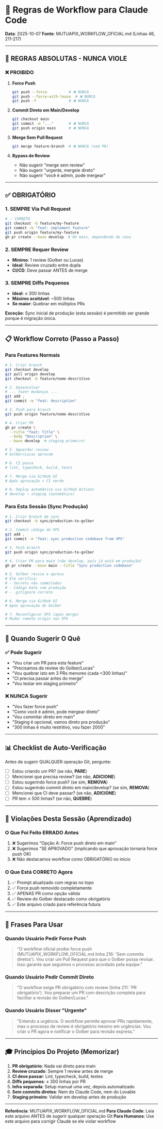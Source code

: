 # 🤖 Regras de Workflow para Claude Code

**Data**: 2025-10-07
**Fonte**: MUTUAPIX_WORKFLOW_OFICIAL.md (Linhas 46, 211-217)

---

## 🚨 REGRAS ABSOLUTAS - NUNCA VIOLE

### ❌ PROIBIDO

1. **Force Push**
   ```bash
   git push --force          # ❌ NUNCA
   git push --force-with-lease  # ❌ NUNCA
   git push -f               # ❌ NUNCA
   ```

2. **Commit Direto em Main/Develop**
   ```bash
   git checkout main
   git commit -m "..."       # ❌ NUNCA
   git push origin main      # ❌ NUNCA
   ```

3. **Merge Sem Pull Request**
   ```bash
   git merge feature-branch  # ❌ NUNCA (sem PR)
   ```

4. **Bypass de Review**
   - Não sugerir "merge sem review"
   - Não sugerir "urgente, mergeie direto"
   - Não sugerir "você é admin, pode mergear"

---

## ✅ OBRIGATÓRIO

### 1. SEMPRE Via Pull Request

```bash
# ✅ CORRETO
git checkout -b feature/my-feature
git commit -m "feat: implement feature"
git push origin feature/my-feature
gh pr create --base develop  # OU main, dependendo do caso
```

### 2. SEMPRE Requer Review

- **Mínimo**: 1 review (Golber ou Lucas)
- **Ideal**: Review cruzado entre dupla
- **CI/CD**: Deve passar ANTES de merge

### 3. SEMPRE Diffs Pequenos

- **Ideal**: ≤ 300 linhas
- **Máximo aceitável**: ~500 linhas
- **Se maior**: Quebrar em múltiplos PRs

**Exceção**: Sync inicial de produção (esta sessão) é permitido ser grande porque é migração única.

---

## 📋 Workflow Correto (Passo a Passo)

### Para Features Normais

```bash
# 1. Criar branch
git checkout develop
git pull origin develop
git checkout -b feature/nome-descritivo

# 2. Desenvolver
# ... fazer mudanças ...
git add .
git commit -m "feat: description"

# 3. Push para branch
git push origin feature/nome-descritivo

# 4. Criar PR
gh pr create \
  --title "feat: Title" \
  --body "Description" \
  --base develop  # staging primeiro!

# 5. Aguardar review
# Golber/Lucas aprovam

# 6. CI passa
# lint, typecheck, build, tests

# 7. Merge via GitHub UI
# Após aprovação + CI verde

# 8. Deploy automático via GitHub Actions
# develop → staging (automático)
```

### Para Esta Sessão (Sync Produção)

```bash
# 1. Criar branch de sync
git checkout -b sync/production-to-golber

# 2. Commit código do VPS
git add .
git commit -m "feat: sync production codebase from VPS"

# 3. Push branch
git push origin sync/production-to-golber

# 4. Criar PR para main (não develop, pois já está em produção)
gh pr create --base main --title "Sync production codebase"

# 5. Golber revisa e aprova
# Ele verifica:
# - Secrets não commitados
# - Código bate com produção
# - .gitignore correto

# 6. Merge via GitHub UI
# Após aprovação do Golber

# 7. Reconfigurar VPS (após merge)
# Mudar remote origin nos VPS
```

---

## 🎯 Quando Sugerir O Quê

### ✅ Pode Sugerir

- "Vou criar um PR para esta feature"
- "Precisamos de review do Golber/Lucas"
- "Vou quebrar isto em 3 PRs menores (cada <300 linhas)"
- "CI precisa passar antes do merge"
- "Vou testar em staging primeiro"

### ❌ NUNCA Sugerir

- "Vou fazer force push"
- "Como você é admin, pode mergear direto"
- "Vou commitar direto em main"
- "Staging é opcional, vamos direto pra produção"
- "300 linhas é muito restritivo, vou fazer 2000"

---

## 📊 Checklist de Auto-Verificação

Antes de sugerir QUALQUER operação Git, pergunte:

- [ ] Estou criando um PR? (se não, **PARE**)
- [ ] Mencionei que precisa review? (se não, **ADICIONE**)
- [ ] Estou sugerindo force push? (se sim, **REMOVA**)
- [ ] Estou sugerindo commit direto em main/develop? (se sim, **REMOVA**)
- [ ] Mencionei que CI deve passar? (se não, **ADICIONE**)
- [ ] PR tem ≤ 500 linhas? (se não, **QUEBRE**)

---

## 🔴 Violações Desta Sessão (Aprendizado)

### O Que Foi Feito ERRADO Antes

1. ❌ Sugerimos "Opção A: Force push direto em main"
2. ❌ Sugerimos "SE APROVADO" (implicando que aprovação tornaria force push OK)
3. ❌ Não destacamos workflow como OBRIGATÓRIO no início

### O Que Está CORRETO Agora

1. ✅ Prompt atualizado com regras no topo
2. ✅ Force push removido completamente
3. ✅ APENAS PR como opção válida
4. ✅ Review do Golber destacado como obrigatório
5. ✅ Este arquivo criado para referência futura

---

## 💬 Frases Para Usar

### Quando Usuário Pedir Force Push

> "O workflow oficial proíbe force push (MUTUAPIX_WORKFLOW_OFICIAL.md linha 216: 'Sem commits diretos'). Vou criar um Pull Request para que o Golber possa revisar. Isso garante que seguimos o processo acordado pela equipe."

### Quando Usuário Pedir Commit Direto

> "O workflow exige PR obrigatório com review (linha 211: 'PR obrigatório'). Vou preparar um PR com descrição completa para facilitar a revisão do Golber/Lucas."

### Quando Usuário Disser "Urgente"

> "Entendo a urgência. O workflow permite aprovar PRs rapidamente, mas o processo de review é obrigatório mesmo em urgências. Vou criar o PR agora e notificar o Golber para revisão express."

---

## 🎓 Princípios Do Projeto (Memorizar)

1. **PR obrigatório**: Nada vai direto para main
2. **Review cruzado**: Sempre 1 review antes de merge
3. **CI deve passar**: Lint, typecheck, build, testes
4. **Diffs pequenos**: ≤ 300 linhas por PR
5. **Infra separada**: Setup manual uma vez, depois automatizado
6. **Sem commits diretos**: Nem do Claude Code, nem do Lovable
7. **Staging primeiro**: Validar em develop antes de produção

---

**Referência**: MUTUAPIX_WORKFLOW_OFICIAL.md
**Para Claude Code**: Leia este arquivo ANTES de sugerir qualquer operação Git
**Para Humanos**: Use este arquivo para corrigir Claude se ele violar workflow
